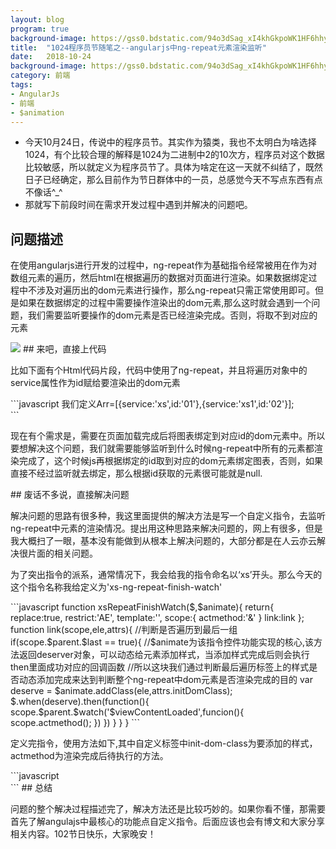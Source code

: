 ```yaml
---
layout: blog
program: true
background-image: https://gss0.bdstatic.com/94o3dSag_xI4khGkpoWK1HF6hhy/baike/c0%3Dbaike80%2C5%2C5%2C80%2C26/sign=911e0d8af403738dca470470d272db34/5882b2b7d0a20cf419b28cf574094b36acaf99fd.jpg
title:  "1024程序员节随笔之--angularjs中ng-repeat元素渲染监听"
date:   2018-10-24
background-image: https://gss0.bdstatic.com/94o3dSag_xI4khGkpoWK1HF6hhy/baike/c0%3Dbaike80%2C5%2C5%2C80%2C26/sign=911e0d8af403738dca470470d272db34/5882b2b7d0a20cf419b28cf574094b36acaf99fd.jpg
category: 前端
tags:
- AngularJs
- 前端
- $animation
---
```


- 今天10月24日，传说中的程序员节。其实作为猿类，我也不太明白为啥选择1024，有个比较合理的解释是1024为二进制中2的10次方，程序员对这个数据比较敏感，所以就定义为程序员节了。具体为啥定在这一天就不纠结了，既然日子已经确定，那么目前作为节日群体中的一员，总感觉今天不写点东西有点不像话^_^
- 那就写下前段时间在需求开发过程中遇到并解决的问题吧。

## 问题描述

<p>在使用angularjs进行开发的过程中，ng-repeat作为基础指令经常被用在作为对数组元素的遍历，然后html在根据遍历的数据对页面进行渲染。如果数据绑定过程中不涉及对遍历出的dom元素进行操作，那么ng-repeat只需正常使用即可。但是如果在数据绑定的过程中需要操作渲染出的dom元素,那么这时就会遇到一个问题，我们需要监听要操作的dom元素是否已经渲染完成。否则，将取不到对应的元素</p>

<img src="http://img0.ph.126.net/NMzFC0I0UL3zDD5vZQKXfw==/6631461390866443161.jpeg"/>
## 来吧，直接上代码
<p>比如下面有个Html代码片段，代码中使用了ng-repeat，并且将遍历对象中的service属性作为id赋给要渲染出的dom元素</p>
```javascript
  我们定义Arr=[{service:'xs',id:'01'},{service:'xs1',id:'02'}];
  <div ng-repeat="obj in Arr">
    <div id="obj.service"></div>
  </div>
 ``` 
 <p>现在有个需求是，需要在页面加载完成后将图表绑定到对应id的dom元素中。所以要想解决这个问题，我们就需要能够监听到什么时候ng-repeat中所有的元素都渲染完成了，这个时候js再根据绑定的id取到对应的dom元素绑定图表，否则，如果直接不经过监听就去绑定，那么根据id获取的元素很可能就是null.</p>
## 废话不多说，直接解决问题
<p>解决问题的思路有很多种，我这里面提供的解决方法是写一个自定义指令，去监听ng-repeat中元素的渲染情况。提出用这种思路来解决问题的，网上有很多，但是我大概扫了一眼，基本没有能做到从根本上解决问题的，大部分都是在人云亦云解决很片面的相关问题。</p>
<p>为了突出指令的派系，通常情况下，我会给我的指令命名以‘xs’开头。那么今天的这个指令名称我给定义为'xs-ng-repeat-finish-watch'</p>
```javascript
function xsRepeatFinishWatch($,$animate){
  return{
    replace:true,
    restrict:'AE',
    template:'',
    scope:{
    actmethod:'&'
    }
    link:link
  };
  function link(scope,ele,attrs){
     //判断是否遍历到最后一组
     if(scope.$parent.$last == true){
     //$animate为该指令控件功能实现的核心,该方法返回deserver对象，可以动态给元素添加样式，当添加样式完成后则会执行then里面成功对应的回调函数
     //所以这块我们通过判断最后遍历标签上的样式是否动态添加完成来达到判断整个ng-repeat中dom元素是否渲染完成的目的
      var deserve = $animate.addClass(ele,attrs.initDomClass);
      $.when(deserve).then(function(){
        scope.$parent.$watch('$viewContentLoaded',funcion(){
          scope.actmethod();
        })
      })
   }
  }
}
```
<p>定义完指令，使用方法如下,其中自定义标签中init-dom-class为要添加的样式，actmethod为渲染完成后待执行的方法。</p>
```javascript
  <div ng-repeat="obj in Arr">
    <div id="obj.service"></div>
    <xs-ng-repeat-finish-watch init-dom-class-"domfinish" actmethod="doPrinter()"></xs-ng-repeat-finish-watch>
  </div>
```
## 总结
<p>问题的整个解决过程描述完了，解决方法还是比较巧妙的。如果你看不懂，那需要首先了解angulajs中最核心的功能点自定义指令。后面应该也会有博文和大家分享相关内容。102节日快乐，大家晚安！</p>